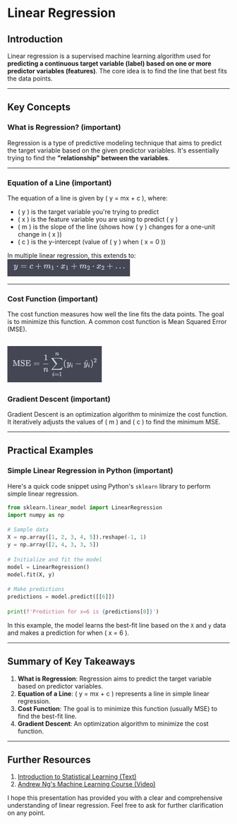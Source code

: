 # Linear Regression

## Introduction

Linear regression is a supervised machine learning algorithm used for **predicting a continuous target variable (label) based on one or more predictor variables (features)**. The core idea is to find the line that best fits the data points.

---

## Key Concepts

### What is Regression? (important)

Regression is a type of predictive modeling technique that aims to predict the target variable based on the given predictor variables. It's essentially trying to find the **"relationship" between the variables**.

---

### Equation of a Line (important)

The equation of a line is given by \( y = mx + c \), where:

- \( y \) is the target variable you're trying to predict
- \( x \) is the feature variable you are using to predict \( y \)
- \( m \) is the slope of the line (shows how \( y \) changes for a one-unit change in \( x \))
- \( c \) is the y-intercept (value of \( y \) when \( x = 0 \))

In multiple linear regression, this extends to:
![Alt text](../../assets/linear-eq-1.png)

---

### Cost Function (important)

The cost function measures how well the line fits the data points. The goal is to minimize this function. A common cost function is Mean Squared Error (MSE).

## ![Alt text](../../assets/linear-reg-cost-function.png)

### Gradient Descent (important)

Gradient Descent is an optimization algorithm to minimize the cost function. It iteratively adjusts the values of \( m \) and \( c \) to find the minimum MSE.

---

## Practical Examples

### Simple Linear Regression in Python (important)

Here's a quick code snippet using Python's `sklearn` library to perform simple linear regression.

```python
from sklearn.linear_model import LinearRegression
import numpy as np

# Sample data
X = np.array([1, 2, 3, 4, 5]).reshape(-1, 1)
y = np.array([2, 4, 3, 3, 5])

# Initialize and fit the model
model = LinearRegression()
model.fit(X, y)

# Make predictions
predictions = model.predict([[6]])

print(f'Prediction for x=6 is {predictions[0]}')
```

In this example, the model learns the best-fit line based on the `X` and `y` data and makes a prediction for when \( x = 6 \).

---

## Summary of Key Takeaways

1. **What is Regression**: Regression aims to predict the target variable based on predictor variables.
2. **Equation of a Line**: \( y = mx + c \) represents a line in simple linear regression.
3. **Cost Function**: The goal is to minimize this function (usually MSE) to find the best-fit line.
4. **Gradient Descent**: An optimization algorithm to minimize the cost function.

---

## Further Resources

1. [Introduction to Statistical Learning (Text)](http://faculty.marshall.usc.edu/gareth-james/ISL/)
2. [Andrew Ng's Machine Learning Course (Video)](https://www.coursera.org/learn/machine-learning)

I hope this presentation has provided you with a clear and comprehensive understanding of linear regression. Feel free to ask for further clarification on any point.
